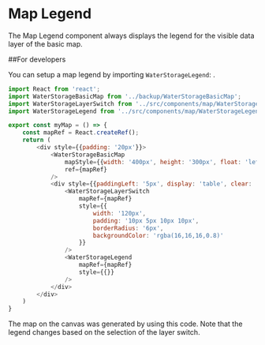 # Map Legend

The Map Legend component always displays the legend for the visible data layer of 
the basic map. 

##For developers

You can setup a map legend by importing `WaterStorageLegend`:
.

```javascript
import React from 'react';
import WaterStorageBasicMap from '../backup/WaterStorageBasicMap';
import WaterStorageLayerSwitch from '../src/components/map/WaterStorageLayerSwitch';
import WaterStorageLegend from '../src/components/map/WaterStorageLegend';

export const myMap = () => {
    const mapRef = React.createRef();
    return (
        <div style={{padding: '20px'}}>
            <WaterStorageBasicMap
                mapStyle={{width: '400px', height: '300px', float: 'left'}}
                ref={mapRef}
            />
            <div style={{paddingLeft: '5px', display: 'table', clear: 'right'}}>
                <WaterStorageLayerSwitch
                    mapRef={mapRef}
                    style={{
                        width: '120px',
                        padding: '10px 5px 10px 10px',
                        borderRadius: '6px',
                        backgroundColor: 'rgba(16,16,16,0.8)'
                    }}
                />
                <WaterStorageLegend
                    mapRef={mapRef}
                    style={{}}
                />
            </div>
        </div>
    )
}
```

The map on the canvas was generated by using this code. Note that the legend 
changes based on the selection of the layer switch.
